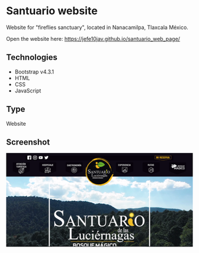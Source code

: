 # Santuario website

Website for "fireflies sanctuary", located in Nanacamilpa, Tlaxcala México.

Open the website here:
https://jefe10jav.github.io/santuario_web_page/

## Technologies

- Bootstrap v4.3.1
- HTML
- CSS
- JavaScript

## Type

Website

## Screenshot

![Cloropeth-Map](/img/app.png)

